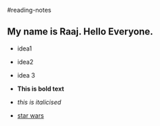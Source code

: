 #reading-notes
## My name is Raaj. Hello Everyone.
- idea1
- idea2
- idea 3

- **This is bold text**
- *this is italicised*
- [star wars](https://starwars.com)
